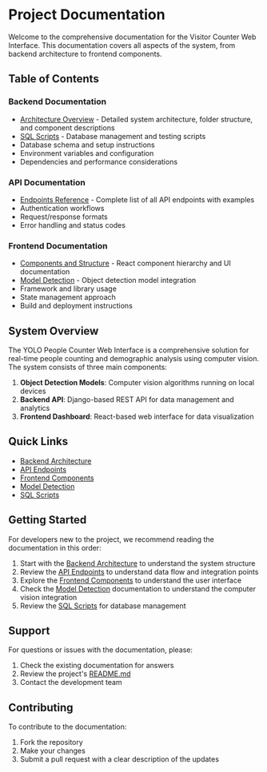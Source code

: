 # Project Documentation

Welcome to the comprehensive documentation for the Visitor Counter Web Interface. This documentation covers all aspects of the system, from backend architecture to frontend components.

## Table of Contents

### Backend Documentation
- [Architecture Overview](backend/architecture.md) - Detailed system architecture, folder structure, and component descriptions
- [SQL Scripts](backend/sql-scripts.md) - Database management and testing scripts
- Database schema and setup instructions
- Environment variables and configuration
- Dependencies and performance considerations

### API Documentation
- [Endpoints Reference](api/endpoints.md) - Complete list of all API endpoints with examples
- Authentication workflows
- Request/response formats
- Error handling and status codes

### Frontend Documentation
- [Components and Structure](frontend/components.md) - React component hierarchy and UI documentation
- [Model Detection](frontend/model-detection.md) - Object detection model integration
- Framework and library usage
- State management approach
- Build and deployment instructions

## System Overview

The YOLO People Counter Web Interface is a comprehensive solution for real-time people counting and demographic analysis using computer vision. The system consists of three main components:

1. **Object Detection Models**: Computer vision algorithms running on local devices
2. **Backend API**: Django-based REST API for data management and analytics
3. **Frontend Dashboard**: React-based web interface for data visualization

## Quick Links

- [Backend Architecture](backend/architecture.md)
- [API Endpoints](api/endpoints.md)
- [Frontend Components](frontend/components.md)
- [Model Detection](frontend/model-detection.md)
- [SQL Scripts](backend/sql-scripts.md)

## Getting Started

For developers new to the project, we recommend reading the documentation in this order:

1. Start with the [Backend Architecture](backend/architecture.md) to understand the system structure
2. Review the [API Endpoints](api/endpoints.md) to understand data flow and integration points
3. Explore the [Frontend Components](frontend/components.md) to understand the user interface
4. Check the [Model Detection](frontend/model-detection.md) documentation to understand the computer vision integration
5. Review the [SQL Scripts](backend/sql-scripts.md) for database management

## Support

For questions or issues with the documentation, please:
1. Check the existing documentation for answers
2. Review the project's [README.md](../README.md)
3. Contact the development team

## Contributing

To contribute to the documentation:
1. Fork the repository
2. Make your changes
3. Submit a pull request with a clear description of the updates